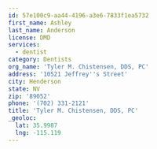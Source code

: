 ```yaml
---
id: 57e100c9-aa44-4196-a3e6-7833f1ea5732
first_name: Ashley
last_name: Anderson
license: DMD
services:
  - dentist
category: Dentists
org_name: 'Tyler M. Chistensen, DDS, PC'
address: '10521 Jeffrey''s Street'
city: Henderson
state: NV
zip: '89052'
phone: '(702) 331-2121'
title: 'Tyler M. Chistensen, DDS, PC'
_geoloc:
  lat: 35.9987
  lng: -115.119
---
```

